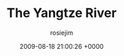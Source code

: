 ---
blog: travel
date: 2009-08-18 21:00:26 +0000
title: "The Yangtze River"
author: rosiejim
permalink: /china-2009/yangtze/the-yangtze-river/
---